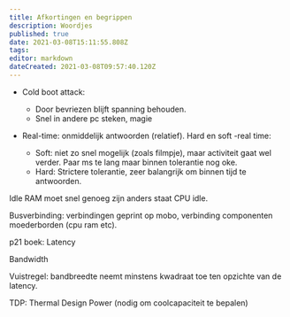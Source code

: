 ```yaml
---
title: Afkortingen en begrippen
description: Woordjes
published: true
date: 2021-03-08T15:11:55.808Z
tags: 
editor: markdown
dateCreated: 2021-03-08T09:57:40.120Z
---
```


- Cold boot attack: 
  - Door bevriezen blijft spanning behouden.
  - Snel in andere pc steken, magie


- Real-time: onmiddelijk antwoorden (relatief).
  Hard en soft -real time:
  - Soft: niet zo snel mogelijk (zoals filmpje), maar activiteit gaat wel verder. Paar ms te lang maar binnen tolerantie nog oke.
  - Hard: Strictere tolerantie, zeer balangrijk om binnen tijd te antwoorden.

Idle
RAM moet snel genoeg zijn anders staat CPU idle.

Busverbinding: verbindingen geprint op mobo, verbinding componenten moederborden (cpu ram etc).


p21 boek:
Latency

Bandwidth

Vuistregel: bandbreedte neemt minstens kwadraat toe ten opzichte van de latency.

TDP: Thermal Design Power (nodig om coolcapaciteit te bepalen)